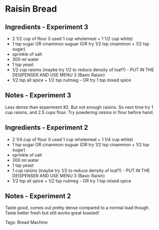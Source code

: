 # Raisin Bread

## Ingredients - Experiment 3

* 2 1/2 cup of flour (I used 1 cup wholemeal + 1 1/2 cup white)
* 1 tsp sugar OR cinammon suguar (OR try 1/2 tsp cinammon + 1/2 tsp sugar)
* sprinkle of salt
* 300 ml water
* 1 tsp yeast
* 1/2 cup raisins (maybe try 1/2 to reduce density of loaf?) - PUT IN THE DEISPENSER AND USE MENU 3 (Basic Raisin)
* 1/2 tsp all spice + 1/2 tsp nutmeg - OR try 1 tsp mixed spice

## Notes - Experiment 3

Less dense than experiment #2. But not enough raisins. So next time try 1 cup raisins, and 2.5 cups flour.
Try powdering raisins in flour before hand.

## Ingredients - Experiment 2

* 2 1/4 cup of flour (I used 1 cup wholemeal + 1 1/4 cup white)
* 1 tsp sugar OR cinammon suguar (OR try 1/2 tsp cinammon + 1/2 tsp sugar)
* sprinkle of salt
* 300 ml water
* 1 tsp yeast
* 1 cup raisins (maybe try 1/2 to reduce density of loaf?) - PUT IN THE DEISPENSER AND USE MENU 3 (Basic Raisin)
* 1/2 tsp all spice + 1/2 tsp nutmeg - OR try 1 tsp mixed spice

## Notes - Experiment 2

Taste good, comes out pretty dense compared to a normal load though.
Taste better fresh but still works great toasted!

Tags: Bread Machine